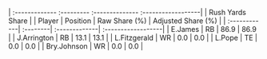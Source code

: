 | :------------- :--------- :-------------- :------------------|
|                       Rush Yards Share                       |
| Player       | Position | Raw Share (%) | Adjusted Share (%) |
| :------------| :--------| :-------------| :------------------|
| E.James      | RB       | 86.9          | 86.9               |
| J.Arrington  | RB       | 13.1          | 13.1               |
| L.Fitzgerald | WR       | 0.0           | 0.0                |
| L.Pope       | TE       | 0.0           | 0.0                |
| Bry.Johnson  | WR       | 0.0           | 0.0                |
